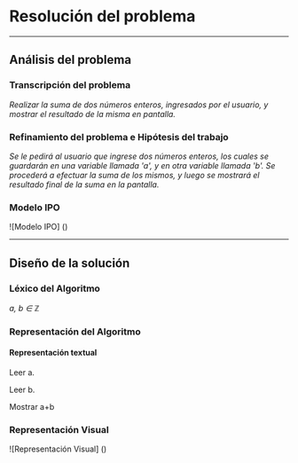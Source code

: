 # Resolución del problema 
---
## Análisis del problema
### Transcripción del problema

*Realizar la suma de dos números enteros, ingresados por el usuario, y mostrar el resultado de la misma en pantalla.*

### Refinamiento del problema e Hipótesis del trabajo

*Se le pedirá al usuario que ingrese dos números enteros, los cuales se guardarán en una variable llamada 'a', y en otra variable llamada 'b'. Se procederá a efectuar la suma de los mismos, y luego se mostrará el resultado final de la suma en la pantalla.*

### Modelo IPO

![Modelo IPO] ()

---
## Diseño de la solución
### Léxico del Algoritmo

*a, b ∈ ℤ*

### Representación del Algoritmo 
#### Representación textual

Leer a.

Leer b.

Mostrar a+b

### Representación Visual

![Representación Visual] ()






